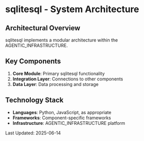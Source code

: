 # sqlitesql - System Architecture

## Architectural Overview

sqlitesql implements a modular architecture within the AGENTIC_INFRASTRUCTURE.

## Key Components

1. **Core Module**: Primary sqlitesql functionality
2. **Integration Layer**: Connections to other components
3. **Data Layer**: Data processing and storage

## Technology Stack

- **Languages**: Python, JavaScript, as appropriate
- **Frameworks**: Component-specific frameworks
- **Infrastructure**: AGENTIC_INFRASTRUCTURE platform

Last Updated: 2025-06-14
